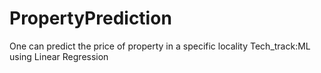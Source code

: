 # PropertyPrediction
One can predict the price of property in a specific locality
Tech_track:ML using Linear Regression
